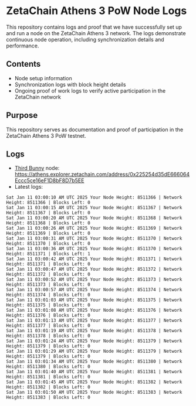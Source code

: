 # ZetaChain Athens 3 PoW Node Logs
This repository contains logs and proof that we have successfully set up and run a node on the ZetaChain Athens 3 network. The logs demonstrate continuous node operation, including synchronization details and performance.

## Contents
- Node setup information
- Synchronization logs with block height details
- Ongoing proof of work logs to verify active participation in the ZetaChain network

## Purpose
This repository serves as documentation and proof of participation in the ZetaChain Athens 3 PoW testnet.

## Logs

- [Third Bunny](https://thirdbunny.xyz/) node: https://athens.explorer.zetachain.com/address/0x225254d35dE666064Eccc5ce16eF1D8bF8D7b5EE
- Latest logs:
```
Sat Jan 11 03:00:10 AM UTC 2025 Your Node Height: 8511366 | Network Height: 8511366 | Blocks Left: 0
Sat Jan 11 03:00:15 AM UTC 2025 Your Node Height: 8511367 | Network Height: 8511367 | Blocks Left: 0
Sat Jan 11 03:00:20 AM UTC 2025 Your Node Height: 8511368 | Network Height: 8511368 | Blocks Left: 0
Sat Jan 11 03:00:26 AM UTC 2025 Your Node Height: 8511369 | Network Height: 8511369 | Blocks Left: 0
Sat Jan 11 03:00:31 AM UTC 2025 Your Node Height: 8511370 | Network Height: 8511370 | Blocks Left: 0
Sat Jan 11 03:00:36 AM UTC 2025 Your Node Height: 8511370 | Network Height: 8511371 | Blocks Left: 1
Sat Jan 11 03:00:42 AM UTC 2025 Your Node Height: 8511371 | Network Height: 8511371 | Blocks Left: 0
Sat Jan 11 03:00:47 AM UTC 2025 Your Node Height: 8511372 | Network Height: 8511372 | Blocks Left: 0
Sat Jan 11 03:00:52 AM UTC 2025 Your Node Height: 8511373 | Network Height: 8511373 | Blocks Left: 0
Sat Jan 11 03:00:57 AM UTC 2025 Your Node Height: 8511374 | Network Height: 8511374 | Blocks Left: 0
Sat Jan 11 03:01:03 AM UTC 2025 Your Node Height: 8511375 | Network Height: 8511375 | Blocks Left: 0
Sat Jan 11 03:01:08 AM UTC 2025 Your Node Height: 8511376 | Network Height: 8511376 | Blocks Left: 0
Sat Jan 11 03:01:13 AM UTC 2025 Your Node Height: 8511377 | Network Height: 8511377 | Blocks Left: 0
Sat Jan 11 03:01:19 AM UTC 2025 Your Node Height: 8511378 | Network Height: 8511378 | Blocks Left: 0
Sat Jan 11 03:01:24 AM UTC 2025 Your Node Height: 8511379 | Network Height: 8511379 | Blocks Left: 0
Sat Jan 11 03:01:29 AM UTC 2025 Your Node Height: 8511379 | Network Height: 8511379 | Blocks Left: 0
Sat Jan 11 03:01:34 AM UTC 2025 Your Node Height: 8511380 | Network Height: 8511380 | Blocks Left: 0
Sat Jan 11 03:01:40 AM UTC 2025 Your Node Height: 8511381 | Network Height: 8511381 | Blocks Left: 0
Sat Jan 11 03:01:45 AM UTC 2025 Your Node Height: 8511382 | Network Height: 8511382 | Blocks Left: 0
Sat Jan 11 03:01:50 AM UTC 2025 Your Node Height: 8511383 | Network Height: 8511383 | Blocks Left: 0
```
